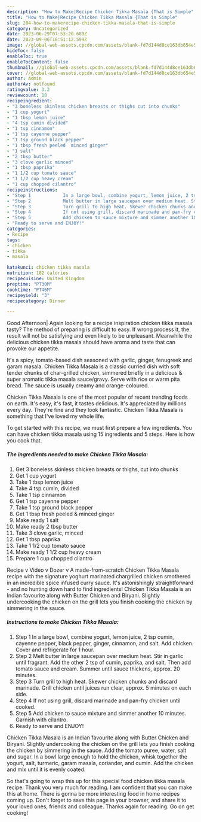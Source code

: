 ```yaml
---
description: "How to Make|Recipe Chicken Tikka Masala {That is Simple"
title: "How to Make|Recipe Chicken Tikka Masala {That is Simple"
slug: 204-how-to-makerecipe-chicken-tikka-masala-that-is-simple
category: Uncategorized
date: 2023-06-29T07:53:20.689Z
date: 2023-09-06T18:51:12.599Z
image: //global-web-assets.cpcdn.com/assets/blank-fd7d144d8ce163db654e5a02c40b08a2775adb7897d16e4062681dc7e1b2800f.png
hideToc: false
enableToc: true
enableTocContent: false
thumbnail: //global-web-assets.cpcdn.com/assets/blank-fd7d144d8ce163db654e5a02c40b08a2775adb7897d16e4062681dc7e1b2800f.png
cover: //global-web-assets.cpcdn.com/assets/blank-fd7d144d8ce163db654e5a02c40b08a2775adb7897d16e4062681dc7e1b2800f.png
author: Admin
authorAv: notfound
ratingvalue: 3.2
reviewcount: 18
recipeingredient:
- "3 boneless skinless chicken breasts or thighs cut into chunks"
- "1 cup yogurt"
- "1 tbsp lemon juice"
- "4 tsp cumin divided"
- "1 tsp cinnamon"
- "1 tsp cayenne pepper"
- "1 tsp ground black pepper"
- "1 tbsp fresh peeled  minced ginger"
- "1 salt"
- "2 tbsp butter"
- "3 clove garlic minced"
- "1 tbsp paprika"
- "1 1/2 cup tomato sauce"
- "1 1/2 cup heavy cream"
- "1 cup chopped cilantro"
recipeinstructions:
- "Step 1            In a large bowl, combine yogurt, lemon juice, 2 tsp cumin, cayenne pepper, black pepper, ginger, cinnamon, and salt. Add chicken. Cover and refrigerate for 1 hour."
- "Step 2            Melt butter in large saucepan over medium heat. Stir in garlic until fragrant. Add the other 2 tsp of cumin, paprika, and salt. Then add tomato sauce and cream. Summer until sauce thickens, approx. 20 minutes."
- "Step 3            Turn grill to high heat. Skewer chicken chunks and discard marinade. Grill chicken until juices run clear, approx. 5 minutes on each side."
- "Step 4            If not using grill, discard marinade and pan-fry chicken until cooked."
- "Step 5            Add chicken to sauce mixture and simmer another 10 minutes. Garnish with cilantro."
- "Ready to serve and ENJOY!"
categories:
- Recipe
tags:
- chicken
- tikka
- masala

katakunci: chicken tikka masala 
nutrition: 182 calories
recipecuisine: United Kingdom
preptime: "PT30M"
cooktime: "PT46M"
recipeyield: "3"
recipecategory: Dinner

---
```



Good Afternoon| Again looking for a recipe inspiration chicken tikka masala tasty? The method of preparing is difficult to easy. If wrong process it, the result will not be satisfying and even likely to be unpleasant. Meanwhile the delicious chicken tikka masala should have aroma and taste that can provoke our appetite.





It&#39;s a spicy, tomato-based dish seasoned with garlic, ginger, fenugreek and garam masala. Chicken Tikka Masala is a classic curried dish with soft tender chunks of char-grilled chicken, simmered briefly in a delicious &amp; super aromatic tikka masala sauce/gravy. Serve with rice or warm pita bread. The sauce is usually creamy and orange-coloured.

Chicken Tikka Masala is one of the most popular of recent trending foods on earth. It's easy, it's fast, it tastes delicious. It's appreciated by millions every day. They're fine and they look fantastic. Chicken Tikka Masala is something that I've loved my whole life.


To get started with this recipe, we must first prepare a few ingredients. You can have chicken tikka masala using 15 ingredients and 5 steps. Here is how you cook that.

<!--inarticleads1-->

##### The ingredients needed to make Chicken Tikka Masala:

1. Get 3 boneless skinless chicken breasts or thighs, cut into chunks
1. Get 1 cup yogurt
1. Take 1 tbsp lemon juice
1. Take 4 tsp cumin, divided
1. Take 1 tsp cinnamon
1. Get 1 tsp cayenne pepper
1. Take 1 tsp ground black pepper
1. Get 1 tbsp fresh peeled &amp; minced ginger
1. Make ready 1 salt
1. Make ready 2 tbsp butter
1. Take 3 clove garlic, minced
1. Get 1 tbsp paprika
1. Take 1 1/2 cup tomato sauce
1. Make ready 1 1/2 cup heavy cream
1. Prepare 1 cup chopped cilantro


Recipe v Video v Dozer v A made-from-scratch Chicken Tikka Masala recipe with the signature yoghurt marinated chargrilled chicken smothered in an incredible spice infused curry sauce. It&#39;s astonishingly straightforward - and no hunting down hard to find ingredients! Chicken Tikka Masala is an Indian favourite along with Butter Chicken and Biryani. Slightly undercooking the chicken on the grill lets you finish cooking the chicken by simmering in the sauce. 

<!--inarticleads2-->

##### Instructions to make Chicken Tikka Masala:

1. Step 1            In a large bowl, combine yogurt, lemon juice, 2 tsp cumin, cayenne pepper, black pepper, ginger, cinnamon, and salt. Add chicken. Cover and refrigerate for 1 hour.
1. Step 2            Melt butter in large saucepan over medium heat. Stir in garlic until fragrant. Add the other 2 tsp of cumin, paprika, and salt. Then add tomato sauce and cream. Summer until sauce thickens, approx. 20 minutes.
1. Step 3            Turn grill to high heat. Skewer chicken chunks and discard marinade. Grill chicken until juices run clear, approx. 5 minutes on each side.
1. Step 4            If not using grill, discard marinade and pan-fry chicken until cooked.
1. Step 5            Add chicken to sauce mixture and simmer another 10 minutes. Garnish with cilantro.
1. Ready to serve and ENJOY!

Chicken Tikka Masala is an Indian favourite along with Butter Chicken and Biryani. Slightly undercooking the chicken on the grill lets you finish cooking the chicken by simmering in the sauce. Add the tomato puree, water, salt and sugar. In a bowl large enough to hold the chicken, whisk together the yogurt, salt, turmeric, garam masala, coriander, and cumin. Add the chicken and mix until it is evenly coated. 

So that's going to wrap this up for this special food chicken tikka masala recipe. Thank you very much for reading. I am confident that you can make this at home. There is gonna be more interesting food in home recipes coming up. Don't forget to save this page in your browser, and share it to your loved ones, friends and colleague. Thanks again for reading. Go on get cooking!
